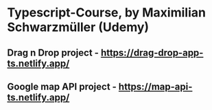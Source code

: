 # Typescript-Course, by Maximilian Schwarzmüller (Udemy)

## Drag n Drop project - https://drag-drop-app-ts.netlify.app/

## Google map API project - https://map-api-ts.netlify.app/
